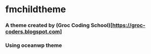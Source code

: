 # fmchildtheme
### A theme created by (Groc Coding School)[https://groc-coders.blogspot.com]
### Using oceanwp theme
